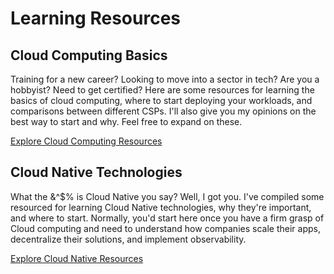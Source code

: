 # Learning Resources

## Cloud Computing Basics
Training for a new career? Looking to move into a sector in tech? Are you a hobbyist? Need to get certified?
Here are some resources for learning the basics of cloud computing, where to start deploying your workloads, and comparisons between different CSPs. I'll also give you my opinions on the best way to start and why. Feel free to expand on these.

[Explore Cloud Computing Resources](https://github.com/catinahat85/gitgudatcloudnative/tree/main/learning-resources/cloudcomputing)

## Cloud Native Technologies
What the &^$% is Cloud Native you say? Well, I got you. 
I've compiled some resourced for learning Cloud Native technologies, why they're important, and where to start. Normally, you'd start here once you have a firm grasp of Cloud computing and need to understand how companies scale their apps, decentralize their solutions, and implement observability.

[Explore Cloud Native Resources](https://github.com/catinahat85/gitgudatcloudnative/tree/main/learning-resources/kubernetes)

